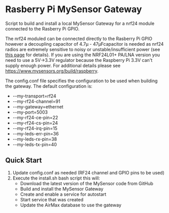 # Rasberry Pi MySensor Gateway
Script to build and install a local MySensor Gateway for a nrf24 module connected to the Rasberry Pi GPIO.

The nrf24 moduled can be connected directly to the Rasberry Pi GPIO however a decoupling capacitor of 4.7µ - 47µFcapacitor is needed as nrf24 radios are extremely sensitive to noisy or unstable/insufficient power (see [this page](https://www.mysensors.org/build/connect_radio) for details).
If you are using the NRF24L01+ PA/LNA version you need to use a 5V->3.3V regulator because the Raspberry Pi 3.3V can't supply enough power.
For additional details please see https://www.mysensors.org/build/raspberry.

The config.conf file specifies the configuration to be used when building the gateway. The default configuration is:
* --my-transport=rf24
* --my-rf24-channel=91
* --my-gateway=ethernet
* --my-port=5003
* --my-rf24-ce-pin=22
* --my-rf24-cs-pin=24
* --my-rf24-irq-pin=15
* --my-leds-err-pin=36
* --my-leds-rx-pin=38
* --my-leds-tx-pin=40


## Quick Start

1. Update config.conf as needed (RF24 channel and GPIO pins to be used)
2. Execute the install.sh bash script this will:
   * Download the latest version of the MySensor code from GitHub
   * Build and install the MySensor Gateway
   * Create and enable a service for autostart
   * Start service that was created
   * Update the AirMax database to use the gateway
